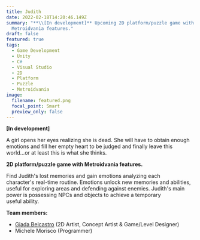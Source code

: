 ```yaml
---
title: Judith
date: 2022-02-18T14:20:46.149Z
summary: "**\\[In development]** Upcoming 2D platform/puzzle game with
  Metroidvania features."
draft: false
featured: true
tags:
  - Game Development
  - Unity
  - C#
  - Visual Studio
  - 2D
  - Platform
  - Puzzle
  - Metroidvania
image:
  filename: featured.png
  focal_point: Smart
  preview_only: false
---
```

**\[In development]**

A girl opens her eyes realizing she is dead. She will have to obtain enough emotions and fill her empty heart to be judged and finally leave this world...or at least this is what she thinks.

**2D platform/puzzle game with Metroidvania features.** 

Find Judith's lost memories and gain emotions analyzing each character's real-time routine. Emotions unlock new memories and abilities, useful for exploring areas and defending against enemies. Judith's main power is possessing NPCs and objects to achieve a temporary useful ability.



**Team members:**

* [Giada Belcastro](https://www.artstation.com/giadabelcastro) (2D Artist, Concept Artist & Game/Level Designer)
* Michele Morisco (Programmer)

